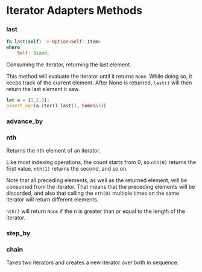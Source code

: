 # Iterator Adapters Methods

### last

```rust
fn last(self) -> Option<Self::Item>
where
    Self: Sized,
```

Consuming the iterator, returning the last element.

This method will evaluate the iterator until it returns `None`. While doing
so, it keeps track of the current element. After None is returned, `last()`
will then return the last element it saw.

```rust
let a = [1,2,3];
assert_eq!(a.iter().last(), Some(&3))
```

### advance_by

### nth

Returns the nth element of an iterator.

Like most indexing operations, the count starts from 0, so `nth(0)` returns the first value, `nth(1)`
returns the second, and so on.

Note that all preceding elements, as well as the returned element, will be consumed from the iterator.
That means that the preceding elements will be discarded, and also that calling the `nth(0)` multiple
times on the same iterator will return different elements.

`nth()` will return `None` if the n is greater than or equal to the length of the
iterator.

### step_by

### chain

Takes two iterators and creates a new iterator over both in sequence.
